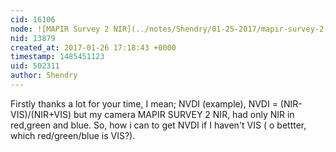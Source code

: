 ```yaml
---
cid: 16106
node: ![MAPIR Survey 2 NIR](../notes/Shendry/01-25-2017/mapir-survey-2-nir)
nid: 13879
created_at: 2017-01-26 17:18:43 +0000
timestamp: 1485451123
uid: 502311
author: Shendry
---
```


Firstly thanks a lot for your time, I mean; NVDI (example), NVDI = (NIR-VIS)/(NIR+VIS) but my camera MAPIR SURVEY 2 NIR, had only NIR in red,green and blue. So, how i can to get NVDI if I haven't VIS ( o bettter, which red/green/blue is VIS?).